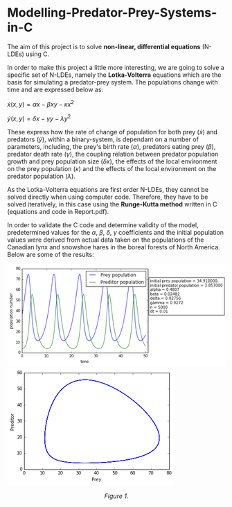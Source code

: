 # Modelling-Predator-Prey-Systems-in-C

The aim of this project is to solve <strong>non-linear, differential equations</strong> (N-LDEs) using C. 

In order to make this project a little more interesting, we are going to solve a specific set of N-LDEs, namely the <strong>Lotka-Volterra</strong> equations which are the basis for simulating a predator-prey system. The populations change with time and are expressed below as:

$\dot{x}\left ( x,y \right ) = \alpha x - \beta xy - \kappa x^2$

$\dot{y}\left ( x,y \right ) = \delta x - \gamma y - \lambda y^2$

These express how the rate of change of population for both prey $(\dot{x})$ and predators $(\dot{y})$, within a binary-system, is dependant on a number of parameters, including, the prey's birth rate $(\alpha)$, predators eating prey $(\beta)$, predator death rate $(\gamma)$, the coupling relation between predator population growth and prey population size $(\delta x)$, the effects of the local environment on the prey population $(\kappa)$ and the effects of the local environment on the predator population $(\lambda)$.

As the Lotka-Volterra equations are first order N-LDEs, they cannot be solved directly when using computer code. Therefore, they have to be solved iteratively, in this case using the <strong>Runge-Kutta method</strong> written in C (equations and code in Report.pdf).

In order to validate the C code and determine validity of the model, predetermined values for the $\alpha$, $\beta$, $\delta$, $\gamma$ coefficients and the initial population values were derived from actual data taken on the populations of the Canadian lynx and snowshoe hares in the boreal forests of North America. Below are some of the results:

<img src="/latex_docs/figure1_time.png"/><img src="/latex_docs/figure1_phase.png"/>
<p align="center"><i>Figure 1.</i></p>







